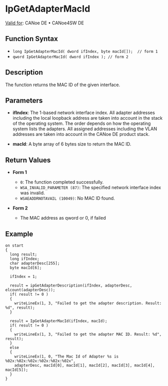 # IpGetAdapterMacId

[Valid for](../../../Shared/FeatureAvailability.md):  CANoe DE • CANoe4SW DE

## Function Syntax

- `long IpGetAdapterMacId( dword ifIndex, byte macId[]);  // form 1`
- `qword IpGetAdapterMacId( dword ifIndex ); // form 2`

## Description

The function returns the MAC ID of the given interface.

## Parameters

- **ifIndex**: The 1-based network interface index. All adapter addresses including the local loopback address are taken into account in the stack of the operating system. The order depends on how the operating system lists the adapters. All assigned addresses including the VLAN addresses are taken into account in the CANoe DE product stack.

- **macId**: A byte array of 6 bytes size to return the MAC ID.

## Return Values

- **Form 1**
  - `0`: The function completed successfully.
  - `WSA_INVALID_PARAMETER (87)`: The specified network interface index was invalid.
  - `WSAEADDRNOTAVAIL (10049)`: No MAC ID found.

- **Form 2**
  - The MAC address as qword or 0, if failed

## Example

```plaintext
on start
{
  long result;
  long ifIndex;
  char adapterDesc[255];
  byte macId[6];

  ifIndex = 1;

  result = ipGetAdapterDescription(ifIndex, adapterDesc, elcount(adapterDesc));
  if( result != 0 )
  {
    writeLineEx(1, 3, "Failed to get the adapter description. Result: %d", result);
  }

  result = IpGetAdapterMacId(ifIndex, macId);
  if( result != 0 )
  {
    writeLineEx(1, 3, "Failed to get the adapter MAC ID. Result: %d", result);
  }
  else
  {
    writeLineEx(1, 0, "The Mac Id of Adapter %s is %02x:%02x:%02x:%02x:%02x:%02x",
    adapterDesc, macId[0], macId[1], macId[2], macId[3], macId[4], macId[5]);
  }
}
```
